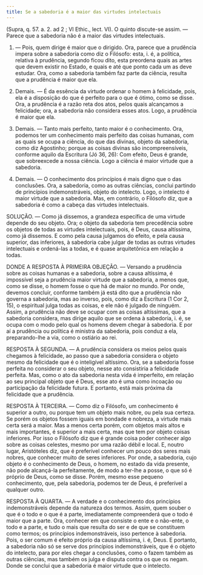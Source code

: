```yaml
---
title: Se a sabedoria é a maior das virtudes intelectuais
---
```


(Supra, q. 57. a. 2. ad 2 ; VI Ethic., lect. VI).
  O quinto discute-se assim. — Parece que a sabedoria não é a maior das virtudes intelectuais.  

1. — Pois, quem dirige é maior que o dirigido. Ora, parece que a prudência impera sobre a sabedoria como diz o Filósofo: esta, i. é, a política, relativa à prudência, segundo ficou dito, esta preordena quais as artes que devem existir no Estado, e quais e até que ponto cada um as deve estudar. Ora, como a sabedoria também faz parte da ciência, resulta que a prudência é maior que ela.  

2. Demais. — É da essência da virtude ordenar o homem à felicidade, pois, ela é a disposição do que é perfeito para o que é ótimo, como se disse. Ora, a prudência é a razão reta dos atos, pelos quais alcançamos a felicidade; ora, a sabedoria não considera esses atos. Logo, a prudência é maior que ela.  

3. Demais. — Tanto mais perfeito, tanto maior é o conhecimento. Ora, podemos ter um conhecimento mais perfeito das coisas humanas, com as quais se ocupa a ciência, do que das divinas, objeto da sabedoria, como diz Agostinho; porque as coisas divinas são incompreensíveis, conforme aquilo da Escritura (Jó 36, 26): Com efeito, Deus é grande, que sobreexcede a nossa ciência. Logo a ciência é maior virtude que a sabedoria.  

4. Demais. — O conhecimento dos princípios é mais digno que o das conclusões. Ora, a sabedoria, como as outras ciências, conclui partindo de princípios indemonstráveis, objeto do intelecto. Logo, o intelecto é maior virtude que a sabedoria.  Mas, em contrário, o Filósofo diz, que a sabedoria é como a cabeça das virtudes intelectuais.  

SOLUÇÃO. — Como já dissemos, a grandeza específica de uma virtude depende do seu objeto. Ora; o objeto da sabedoria tem precedência sobre os objetos de todas as virtudes intelectuais, pois, é Deus, causa altíssima, como já dissemos. E como pela causa julgamos do efeito, e pela causa superior, das inferiores, à sabedoria cabe julgar de todas as outras virtudes intelectuais e ordená-las a todas, e é quase arquitetônica em relação a todas.  

DONDE A RESPOSTA À PRIMEIRA OBJEÇÃO. — Versando a prudência sobre as coisas humanas e a sabedoria, sobre a causa altíssima, é impossível seja a prudência maior virtude que a sabedoria, a menos que, como se disse, o homem fosse o que há de maior no mundo. Por onde, devemos concluir, conforme também já está dito que a prudência não governa a sabedoria, mas ao inverso, pois, como diz a Escritura (1 Cor 2, 15), o espiritual julga todas as coisas, e ele não é julgado de ninguém. Assim, a prudência não deve se ocupar com as coisas altíssimas, que a sabedoria considera, mas dirige aquilo que se ordena à sabedoria, i. é, se ocupa com o modo pelo qual os homens devem chegar à sabedoria. E por aí a prudência ou política é ministra da sabedoria, pois conduz a ela, preparando-lhe a via, como o ostiário ao rei.  

RESPOSTA À SEGUNDA. — A prudência considera os meios pelos quais chegamos à felicidade, ao passo que a sabedoria considera o objeto mesmo da felicidade que é o inteligível altíssimo. Ora, se a sabedoria fosse perfeita no considerar o seu objeto, nesse ato consistiria a felicidade perfeita. Mas, como o ato da sabedoria nesta vida é imperfeito, em relação ao seu principal objeto que é Deus, esse ato é uma como incoação ou participação da felicidade futura. E portanto, está mais próxima da felicidade que a prudência.  

RESPOSTA À TERCEIRA. — Como diz o Filósofo, um conhecimento é superior a outro, ou porque tem um objeto mais nobre, ou pela sua certeza. Se porém os objetos fossem iguais em bondade e nobreza, a virtude mais certa será a maior. Mas a menos certa porém, com objetos mais altos e mais importantes, é superior a mais certa, mas que tem por objeto coisas inferiores. Por isso o Filósofo diz que é grande coisa poder conhecer algo sobre as coisas celestes, mesmo por uma razão débil e local. E, noutro lugar, Aristóteles diz, que é preferível conhecer um pouco dos seres mais nobres, que conhecer muito de seres inferiores. Por onde, a sabedoria, cujo objeto é o conhecimento de Deus, o homem, no estado da vida presente, não pode alcançá-la perfeitamente, de modo a ter-lhe a posse, o que só é próprio de Deus, como se disse. Porém, mesmo esse pequeno conhecimento, que, pela sabedoria, podemos ter de Deus, é preferível a qualquer outro.  

RESPOSTA À QUARTA. — A verdade e o conhecimento dos princípios indemonstráveis depende da natureza dos termos. Assim, quem souber o que é o todo e o que é a parte, imediatamente compreenderá que o todo é maior que a parte. Ora, conhecer em que consiste o ente e o não-ente, o todo e a parte, e tudo o mais que resulta do ser e de que se constituem como termos; os princípios indemonstráveis, isso pertence à sabedoria. Pois, o ser comum é efeito próprio da causa altíssima, i. é, Deus. E portanto, a sabedoria não só se serve dos princípios indemonstráveis, que é o objeto do intelecto, para por eles chegar a conclusões, como o fazem também as outras ciências, mas também os julga e disputa contra os que os negam. Donde se conclui que a sabedoria é maior virtude que o intelecto.